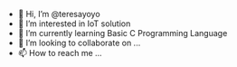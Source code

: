 - 👋 Hi, I’m @teresayoyo
- 👀 I’m interested in IoT solution
- 🌱 I’m currently learning Basic C Programming Language
- 💞️ I’m looking to collaborate on ...
- 📫 How to reach me ...

<!---
teresayoyo/teresayoyo is a ✨ special ✨ repository because its `README.md` (this file) appears on your GitHub profile.
You can click the Preview link to take a look at your changes.
--->
